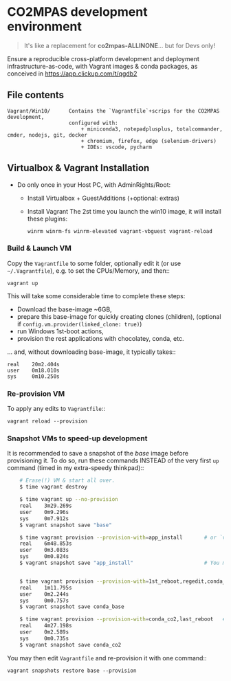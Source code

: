 <!-- vi: set sts=4 ts=4 sw=4 : -->
CO2MPAS development environment
===============================

> It's like a replacement for **co2mpas-ALLINONE**... but for Devs only!

Ensure a reproducible cross-platform development and deployment infrastructure-as-code,
with Vagrant images & conda packages, as conceived in https://app.clickup.com/t/qgdb2


## File contents

    Vagrant/Win10/      Contains the `Vagrantfile`+scrips for the CO2MPAS development,
                        configured with:
                            + miniconda3, notepadplusplus, totalcommander, cmder, nodejs, git, docker
                            + chromium, firefox, edge (selenium-drivers)
                            + IDEs: vscode, pycharm


## Virtualbox & Vagrant Installation

- Do only once in your Host PC, with AdminRights/Root:
  - Install Virtualbox + GuestAdditions (+optional: extras)
  - Install Vagrant
    The 2st time you launch the win10 image, it will install these plugins:

        winrm winrm-fs winrm-elevated vagrant-vbguest vagrant-reload


### Build & Launch VM

Copy the `Vagrantfile` to some folder, optionally edit it 
(or use `~/.Vagrantfile`), e.g. to set the CPUs/Memory,
and then::

    vagrant up

This will take some considerable time to complete
these steps:

- Download the base-image ~6GB,
- prepare this base-image for quickly creating clones (children),
  (optional if `config.vm.provider(linked_clone: true)`)
- run Windows 1st-boot actions,
- provision the rest applications with chocolatey, conda, etc.

... and, without downloading base-image, it typically takes::

    real    20m2.404s
    user    0m18.010s
    sys     0m10.250s


### Re-provision VM

To apply any edits to `Vagrantfile`::

    vagrant reload --provision


### Snapshot VMs to speed-up development
It is recommended to save a snapshot of the *base* image before
provisioning it.  To do so, run these commands INSTEAD of
the very first `up` command (timed in my extra-speedy thinkpad)::

```bash
    # Erase(!) VM & start all over.
    $ time vagrant destroy

    $ time vagrant up --no-provision
    real    3m29.269s
    user    0m9.296s
    sys     0m7.912s
    $ vagrant snapshot save "base"

    $ time vagrant provision --provision-with=app_install       # or `vagrant up --provision-with=...`
    real    6m48.853s
    user    0m3.083s
    sys     0m0.824s
    $ vagrant snapshot save "app_install"                       # You may skip this or any snapshot.


    $ time vagrant provision --provision-with=1st_reboot,regedit,conda_base
    real    1m11.795s
    user    0m2.244s
    sys     0m0.757s
    $ vagrant snapshot save conda_base

    $ time vagrant provision --provision-with=conda_co2,last_reboot   # Or run all with `vagrant up --provision`.
    real    4m27.198s
    user    0m2.589s
    sys     0m0.735s
    $ vagrant snapshot save conda_co2
```

You may then edit `Vagrantfile` and re-provision it with one command::

    vagrant snapshots restore base --provision
